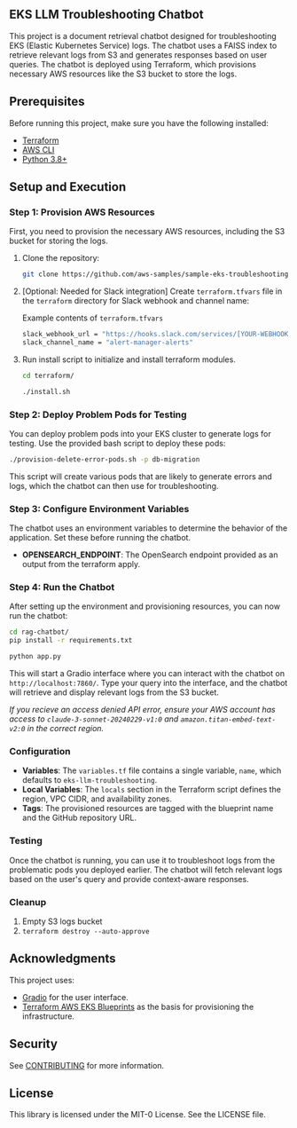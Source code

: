 ## EKS LLM Troubleshooting Chatbot

This project is a document retrieval chatbot designed for troubleshooting EKS (Elastic Kubernetes Service) logs. The chatbot uses a FAISS index to retrieve relevant logs from S3 and generates responses based on user queries. The chatbot is deployed using Terraform, which provisions necessary AWS resources like the S3 bucket to store the logs.

## Prerequisites

Before running this project, make sure you have the following installed:

- [Terraform](https://www.terraform.io/downloads.html)
- [AWS CLI](https://aws.amazon.com/cli/)
- [Python 3.8+](https://www.python.org/downloads/)

## Setup and Execution

### Step 1: Provision AWS Resources

First, you need to provision the necessary AWS resources, including the S3 bucket for storing the logs.

1. Clone the repository:

    ```bash
    git clone https://github.com/aws-samples/sample-eks-troubleshooting-rag-chatbot && cd eks-llm-troubleshooting/terraform/
    ```
2. [Optional: Needed for Slack integration] Create `terraform.tfvars` file in the `terraform` directory for Slack webhook and channel name:
    
    Example contents of `terraform.tfvars`
    ```bash
    slack_webhook_url = "https://hooks.slack.com/services/[YOUR-WEBHOOK]"
    slack_channel_name = "alert-manager-alerts"
    ```

3. Run install script to initialize and install terraform modules.

    ```bash
    cd terraform/

    ./install.sh
    ```

### Step 2: Deploy Problem Pods for Testing

You can deploy problem pods into your EKS cluster to generate logs for testing. Use the provided bash script to deploy these pods:

```bash
./provision-delete-error-pods.sh -p db-migration
```

This script will create various pods that are likely to generate errors and logs, which the chatbot can then use for troubleshooting.

### Step 3: Configure Environment Variables
The chatbot uses an environment variables to determine the behavior of the application. Set these before running the chatbot.
- **OPENSEARCH_ENDPOINT**:  The OpenSearch endpoint provided as an output from the terraform apply.


### Step 4: Run the Chatbot

After setting up the environment and provisioning resources, you can now run the chatbot:

```bash
cd rag-chatbot/
pip install -r requirements.txt

python app.py
```

This will start a Gradio interface where you can interact with the chatbot on `http://localhost:7860/`. Type your query into the interface, and the chatbot will retrieve and display relevant logs from the S3 bucket.

*If you recieve an access denied API error, ensure your AWS account has access to `claude-3-sonnet-20240229-v1:0` and `amazon.titan-embed-text-v2:0` in the correct region.*

### Configuration

- **Variables**: The `variables.tf` file contains a single variable, `name`, which defaults to `eks-llm-troubleshooting`.
- **Local Variables**: The `locals` section in the Terraform script defines the region, VPC CIDR, and availability zones.
- **Tags**: The provisioned resources are tagged with the blueprint name and the GitHub repository URL.

### Testing

Once the chatbot is running, you can use it to troubleshoot logs from the problematic pods you deployed earlier. The chatbot will fetch relevant logs based on the user's query and provide context-aware responses.

### Cleanup
1. Empty S3 logs bucket
2. `terraform destroy --auto-approve`

## Acknowledgments

This project uses:

- [Gradio](https://www.gradio.app/) for the user interface.
- [Terraform AWS EKS Blueprints](https://github.com/aws-ia/terraform-aws-eks-blueprints) as the basis for provisioning the infrastructure.

## Security

See [CONTRIBUTING](CONTRIBUTING.md#security-issue-notifications) for more information.

## License

This library is licensed under the MIT-0 License. See the LICENSE file.

